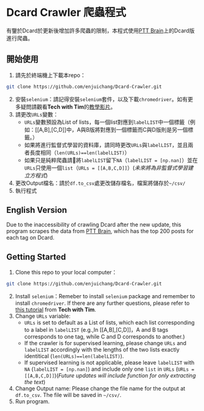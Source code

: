 # Dcard Crawler 爬蟲程式

有鑒於Dcard於更新後增加許多爬蟲的限制，本程式使用[PTT Brain](https://www.pttbrain.com/)上的Dcard版進行爬蟲。

## 開始使用
1. 請先於終端機上下載本repo：
```sh
git clone https://github.com/enjuichang/Dcard-Crawler.git
```
2. 安裝`selenium`：請記得安裝`selenium`套件，以及下載`chromedriver`。如有更多疑問請觀看**Tech with Tim**的[教學影片](https://www.youtube.com/watch?v=Xjv1sY630Uc)。
3. 請更改`URLs`變數：
    - `URLs`變數預設為List of lists，每一個list對應到`labelLIST`中一個標籤（例如：\[\[A,B\],\[C,D\]\]中，A與B版將對應到一個標籤而C與D版則是另一個標籤。）
    - 如果將進行監督式學習的資料庫，請同時更改`URLs`與`labelLIST`，並且兩者長度相同（`len(URLs)==len(labelLIST)`）
    - 如果只是純粹爬蟲請將`labelLIST`留下`NA`（`labelLIST = [np.nan]`）並在`URLs`只使用一個`list`（`URLs = [[A,B,C,D]]`）(*未來將為非監督式學習建立方程式*)
4. 更改Output檔名：請於`df.to_csv`處更改儲存檔名，檔案將儲存於`~/csv/`
5. 執行程式

## English Version
Due to the inaccessibility of crawling Dcard after the new update, this program scrapes the data from [PTT Brain](https://www.pttbrain.com/), which has the top 200 posts for each tag on Dcard.

## Getting Started
1. Clone this repo to your local computer：
```sh
git clone https://github.com/enjuichang/Dcard-Crawler.git
```
2. Install `selenium`：Remeber to install `selenium` package and remember to install `chromedriver`. If there are any further questions, please refer to [this tutorial](https://www.youtube.com/watch?v=Xjv1sY630Uc) from **Tech with Tim**.
3. Change `URLs` variable:
    - `URLs` is set to default as a List of lists, which each list corresponding to a label in `labelLIST` (e.g.,In \[\[A,B\],\[C,D\]\]，A and B tags corresponds to one tag, while C and D corresponds to another.)
    - If the crawler is for supervised learning, please change `URLs` and `labelLIST` accordingly with the lengths of the two lists exactly identitical (`len(URLs)==len(labelLIST)`).
    - If supervised learning is not applicable, please leave `labelLIST` with `NA` (`labelLIST = [np.nan]`) and include only one `list` in `URLs` (`URLs = [[A,B,C,D]]`)(*Future updates will include function for only extracting the text*)
4. Change Output name: Please change the file name for the output at `df.to_csv`. The file will be saved in `~/csv/`.
5. Run program.
